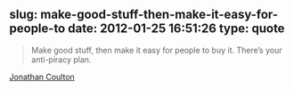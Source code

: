 slug: make-good-stuff-then-make-it-easy-for-people-to
date: 2012-01-25 16:51:26
type: quote
---

> Make good stuff, then make it easy for people to buy it. There’s your anti-piracy plan.

[Jonathan Coulton](http://www.jonathancoulton.com/2012/01/21/megaupload/)
